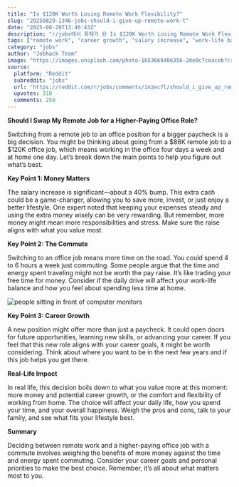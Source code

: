 ```yaml
---
title: "Is $120K Worth Losing Remote Work Flexibility?"
slug: "20250829-1346-jobs-should-i-give-up-remote-work-t"
date: "2025-08-29T13:46:43Z"
description: "r/jobs에서 화제가 된 Is $120K Worth Losing Remote Work Flexibility?에 대한 깊이 있는 분석과 인사이트"
tags: ["remote work", "career growth", "salary increase", "work-life balance"]
category: "jobs"
author: "Jobhack Team"
image: "https://images.unsplash.com/photo-1653669486356-2de0c7ceaceb?crop=entropy&cs=tinysrgb&fit=max&fm=jpg&ixid=M3w3OTU0NDF8MHwxfHNlYXJjaHwyMXx8am9iJTIwc2VhcmNofGVufDF8MHx8fDE3NTY0NzUxODd8MA&ixlib=rb-4.1.0&q=80&w=1080"
source:
  platform: "Reddit"
  subreddit: "jobs"
  url: "https://reddit.com/r/jobs/comments/1n2ec7l/should_i_give_up_remote_work_to_go_from_86k_to/"
  upvotes: 318
  comments: 259
---
```


**Should I Swap My Remote Job for a Higher-Paying Office Role?**

Switching from a remote job to an office position for a bigger paycheck is a big decision. You might be thinking about going from a $86K remote job to a $120K office job, which means working in the office four days a week and at home one day. Let’s break down the main points to help you figure out what’s best.

**Key Point 1: Money Matters**

The salary increase is significant—about a 40% bump. This extra cash could be a game-changer, allowing you to save more, invest, or just enjoy a better lifestyle. One expert noted that keeping your expenses steady and using the extra money wisely can be very rewarding. But remember, more money might mean more responsibilities and stress. Make sure the raise aligns with what you value most.

**Key Point 2: The Commute**

Switching to an office job means more time on the road. You could spend 4 to 6 hours a week just commuting. Some people argue that the time and energy spent traveling might not be worth the pay raise. It’s like trading your free time for money. Consider if the daily drive will affect your work-life balance and how you feel about spending less time at home.

![people sitting in front of computer monitors](https://images.unsplash.com/photo-1527192491265-7e15c55b1ed2?crop=entropy&cs=tinysrgb&fit=max&fm=jpg&ixid=M3w3OTU0NDF8MHwxfHNlYXJjaHw1MHx8Y2FyZWVyfGVufDF8MHx8fDE3NTY0NzUxODd8MA&ixlib=rb-4.1.0&q=80&w=1080)

**Key Point 3: Career Growth**

A new position might offer more than just a paycheck. It could open doors for future opportunities, learning new skills, or advancing your career. If you feel that this new role aligns with your career goals, it might be worth considering. Think about where you want to be in the next few years and if this job helps you get there.

**Real-Life Impact**

In real life, this decision boils down to what you value more at this moment: more money and potential career growth, or the comfort and flexibility of working from home. The choice will affect your daily life, how you spend your time, and your overall happiness. Weigh the pros and cons, talk to your family, and see what fits your lifestyle best.

**Summary**

Deciding between remote work and a higher-paying office job with a commute involves weighing the benefits of more money against the time and energy spent commuting. Consider your career goals and personal priorities to make the best choice. Remember, it’s all about what matters most to you.
